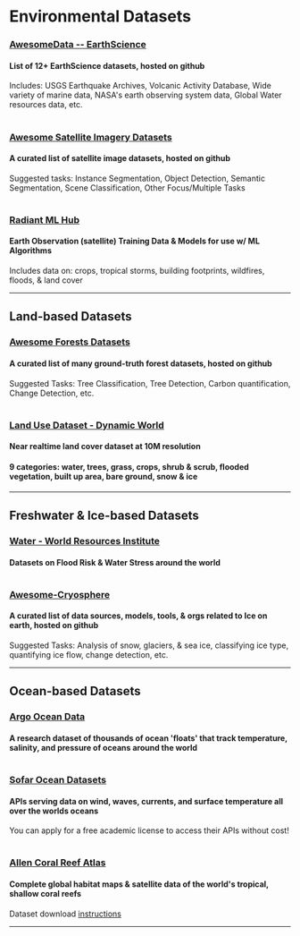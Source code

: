 # **Environmental Datasets**

### [AwesomeData -- EarthScience](https://github.com/awesomedata/awesome-public-datasets#earthscience)
#### List of 12+ EarthScience datasets, hosted on github
Includes: USGS Earthquake Archives, Volcanic Activity Database, Wide variety of marine data, NASA's earth observing system data, Global Water resources data, etc.

#
### [Awesome Satellite Imagery Datasets](https://github.com/chrieke/awesome-satellite-imagery-datasets)
#### A curated list of satellite image datasets, hosted on github
Suggested tasks: Instance Segmentation, Object Detection, Semantic Segmentation, Scene Classification, Other Focus/Multiple Tasks

#
### [Radiant ML Hub](https://mlhub.earth/)
#### Earth Observation (satellite) Training Data & Models for use w/ ML Algorithms
Includes data on: crops, tropical storms, building footprints, wildfires, floods, & land cover


---
## Land-based Datasets

### [Awesome Forests Datasets](https://github.com/blutjens/awesome-forests)
#### A curated list of many ground-truth forest datasets, hosted on github
Suggested Tasks: Tree Classification, Tree Detection, Carbon quantification, Change Detection, etc.

#
### [Land Use Dataset - Dynamic World](https://www.dynamicworld.app/)
#### Near realtime land cover dataset at 10M resolution
#### 9 categories: water, trees, grass, crops, shrub & scrub, flooded vegetation, built up area, bare ground, snow & ice

----
## Freshwater & Ice-based Datasets

### [Water - World Resources Institute](https://www.wri.org/aqueduct/data)
#### Datasets on Flood Risk & Water Stress around the world

#

### [Awesome-Cryosphere](https://github.com/awesome-cryosphere/cryosphere-links)
#### A curated list of data sources, models, tools, & orgs related to Ice on earth, hosted on github
Suggested Tasks: Analysis of snow, glaciers, & sea ice, classifying ice type, quantifying ice flow, change detection, etc.

---
## Ocean-based Datasets

### [Argo Ocean Data](https://argo.ucsd.edu/)
#### A research dataset of thousands of ocean 'floats' that track temperature, salinity, and pressure of oceans around the world

#
### [Sofar Ocean Datasets](https://www.sofarocean.com/products/sofar-data-services)
#### APIs serving data on wind, waves, currents, and surface temperature all over the worlds oceans
You can apply for a free academic license to access their APIs without cost!

#
### [Allen Coral Reef Atlas](https://allencoralatlas.org/atlas/#1.00/-16.4490/146.2802)
#### Complete global habitat maps & satellite data of the world's tropical, shallow coral reefs
Dataset download [instructions](https://storage.googleapis.com/coral-atlas-static-files/resources-page-materials/Data_Download_Instructions.pdf)


---



